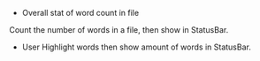 - Overall stat of word count in file

Count the number of words in a file, then show in StatusBar.

- User Highlight words then show amount of words in StatusBar.
